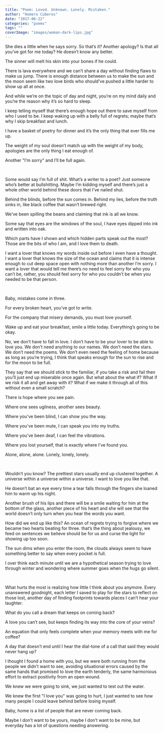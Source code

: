 ```yaml
---
title: "Poem: Loved. Unknown. Lonely. Mistaken."
author: "Homero Cuberos"
date: "2017-06-22"
categories: "poems"
tags: ""
coverImage: "images/woman-dark-lips.jpg"
---
```


She dies a little when he says sorry. So that’s it? Another apology? Is that all you’ve got for me today? He doesn’t know any better.

The sinner will melt his skin into your bones if he could.

There is lava everywhere and we can’t share a day without finding flaws to make us jump. There is enough distance between us to make the sun and the moon seem like two love birds who should’ve pushed a little harder to show up all at once.

And while we’re on the topic of day and night, you’re on my mind daily and you’re the reason why it’s so hard to sleep.

I keep telling myself that there’s enough hope out there to save myself from who I used to be. I keep waking up with a belly full of regrets; maybe that’s why I skip breakfast and lunch.

I have a basket of poetry for dinner and it’s the only thing that ever fills me up.

The weight of my soul doesn’t match up with the weight of my body, apologies are the only thing I eat enough of.

Another "I’m sorry" and I’ll be full again.

 

Some would say I’m full of shit. What’s a writer to a poet? Just someone who’s better at bullshitting. Maybe I’m kidding myself and there’s just a whole other world behind these doors that I’ve nailed shut.

Behind the blinds, before the sun comes in. Behind my lies, before the truth sinks in, like black coffee that wasn’t brewed right.

We’ve been spilling the beans and claiming that ink is all we know.

Some say that eyes are the windows of the soul, I have eyes dipped into ink and written into oak.

Which parts have I shown and which hidden parts speak out the most? Those are the bits of who I am, and I love them to death.

I want a lover that knows my words inside out before I even have a thought. I want a lover that knows the size of the ocean and claims that it is intense enough to cut deep space open with nothing more than another I’m sorry. I want a lover that would tell me there’s no need to feel sorry for who you can’t be, rather, you should feel sorry for who you couldn’t be when you needed to be that person.

 

Baby, mistakes come in three.

For every broken heart, you’ve got to write.

For the company that misery demands, you must love yourself.

Wake up and eat your breakfast, smile a little today. Everything’s going to be okay.

No, we don’t have to fall in love. I don’t have to be your lover to be able to love you. We don’t need anything to our names. We don’t need the stars. We don’t need the poems. We don’t even need the feeling of home because as long as you’re trying, I think that speaks enough for the sun to rise and for the moon to be full.

They say that we should stick to the familiar, if you take a risk and fail then you’ll just end up miserable once again. But what about the what if? What if we risk it all and get away with it? What if we make it through all of this without even a small scratch?

There is hope where you see pain.

Where one sees ugliness, another sees beauty.

Where you’ve been blind, I can show you the way.

Where you’ve been mute, I can speak you into my truths.

Where you’ve been deaf, I can feel the vibrations.

Where you lost yourself, that is exactly where I’ve found you.

Alone, alone, alone. Lonely, lonely, lonely.

 

Wouldn’t you know? The prettiest stars usually end up clustered together. A universe within a universe within a universe. I want to love you like that.

He doesn’t bat an eye every time a tear falls through the fingers she loaned him to warm up his night.

Another brush of his lips and there will be a smile waiting for him at the bottom of the glass, another piece of his heart and she will see that the world doesn’t only turn when you hear the words you want.

How did we end up like this? An ocean of regrets trying to forgive where we became two hearts beating for three. that’s the thing about jealousy, we feed on sentences we believe should be for us and curse the light for showing up too soon.

The sun dims when you enter the room, the clouds always seem to have something better to say when every pocket is full.

I over think each minute until we are a hypothetical season trying to love through winter and wondering where summer goes when the hugs go silent.

 

What hurts the most is realizing how little I think about you anymore. Every unanswered goodnight, each letter I saved to play for the stars to reflect on those lost, another day of finding footprints towards places I can’t hear your laughter.

What do you call a dream that keeps on coming back?

A love you can’t see, but keeps finding its way into the core of your veins?

An equation that only feels complete when your memory meets with me for coffee?

A day that doesn’t end until I hear the dial-tone of a call that said they would never hang up?

I thought I found a home with you, but we were both running from the people we didn’t want to see, avoiding situational errors caused by the same hands that promised to love the earth tenderly, the same harmonious effort to extract positivity from an open wound.

We knew we were going to sink, we just wanted to test out the water.

We knew the first "I love you" was going to hurt, I just wanted to see how many people I could leave behind before losing myself.

Baby, home is a list of people that are never coming back.

Maybe I don’t want to be yours, maybe I don’t want to be mine, but everyday has a lot of questions needing answering.
